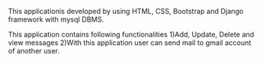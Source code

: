 This applicationis developed by using HTML, CSS, Bootstrap and Django framework with mysql DBMS.

This application contains following functionalities
1)Add, Update, Delete and view messages
2)With this application user can send mail to gmail account of another user.
